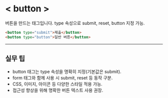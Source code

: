 # < button >

버튼을 만드는 태그입니다. type 속성으로 submit, reset, button 지정 가능.

```html
<button type="submit">제출</button>
<button type="button">일반 버튼</button>
```

---

## 실무 팁
- button 태그는 type 속성을 명확히 지정(기본값은 submit).
- form 태그와 함께 사용 시 submit, reset 등 동작 구분.
- CSS, 이미지, 아이콘 등 다양한 스타일 적용 가능.
- 접근성 향상을 위해 명확한 버튼 텍스트 사용 권장.

